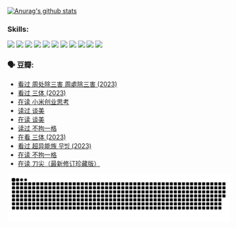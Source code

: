 
[![Anurag's github stats](https://github-readme-stats.vercel.app/api?username=w940853815)](https://github.com/anuraghazra/github-readme-stats)

### Skills:

<code><img height="32" src="https://cdn.jsdelivr.net/npm/simple-icons@v5/icons/python.svg"></code>
<code><img height="32" src="https://cdn.jsdelivr.net/npm/simple-icons@v5/icons/javascript.svg"></code>
<code><img height="32" src="https://cdn.jsdelivr.net/npm/simple-icons@v5/icons/django.svg"></code>
<code><img height="32" src="https://cdn.jsdelivr.net/npm/simple-icons@v5/icons/flask.svg"></code>
<code><img height="32" src="https://cdn.jsdelivr.net/npm/simple-icons@v5/icons/vuetify.svg"></code>
<code><img height="32" src="https://cdn.jsdelivr.net/npm/simple-icons@v5/icons/git.svg"></code>
<code><img height="32" src="https://cdn.jsdelivr.net/npm/simple-icons@v5/icons/docker.svg"></code>
<code><img height="32" src="https://cdn.jsdelivr.net/npm/simple-icons@v5/icons/postgresql.svg"></code>
<code><img height="32" src="https://cdn.jsdelivr.net/npm/simple-icons@v5/icons/elasticsearch.svg"></code>
<code><img height="32" src="https://cdn.jsdelivr.net/npm/simple-icons@v5/icons/macos.svg"></code>
<code><img height="32" src="https://cdn.jsdelivr.net/npm/simple-icons@v5/icons/linux.svg"></code>

### 🗣 豆瓣:

<!-- DOUBAN-ACTIVITIES:START -->
- [看过 周处除三害 周處除三害‎ (2023)](https://www.douban.com/people/136069238/status/4575646701/?_i=13234033)
- [看过 三体‎ (2023)](https://www.douban.com/people/136069238/status/4574263039/?_i=13234033)
- [在读 小米创业思考](https://www.douban.com/people/136069238/status/4572047905/?_i=13234033)
- [读过 谈美](https://www.douban.com/people/136069238/status/4572047629/?_i=13234033)
- [在读 谈美](https://www.douban.com/people/136069238/status/4560861771/?_i=13234033)
- [读过 不拘一格](https://www.douban.com/people/136069238/status/4560861445/?_i=13234033)
- [在看 三体‎ (2023)](https://www.douban.com/people/136069238/status/4558185093/?_i=13234033)
- [看过 超异能族 무빙‎ (2023)](https://www.douban.com/people/136069238/status/4556824186/?_i=13234033)
- [在读 不拘一格](https://www.douban.com/people/136069238/status/4541712161/?_i=13234033)
- [在读 刀尖（最新修订珍藏版）](https://www.douban.com/people/136069238/status/4541711339/?_i=13234033)
<!-- DOUBAN-ACTIVITIES:END -->


![Snake animation](https://raw.githubusercontent.com/w940853815/w940853815/output/github-contribution-grid-snake.svg)

<!--
**w940853815/w940853815** is a ✨ _special_ ✨ repository because its `README.md` (this file) appears on your GitHub profile.

Here are some ideas to get you started:

- 🔭 I’m currently working on ...
- 🌱 I’m currently learning ...
- 👯 I’m looking to collaborate on ...
- 🤔 I’m looking for help with ...
- 💬 Ask me about ...
- 📫 How to reach me: ...
- 😄 Pronouns: ...
- ⚡ Fun fact: ...
-->

